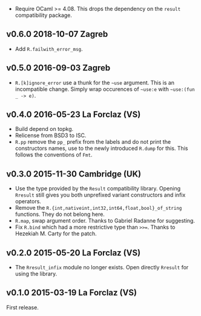 


* Require OCaml >= 4.08. This drops the dependency on the `result`
  compatibility package.

v0.6.0 2018-10-07 Zagreb
------------------------

* Add `R.failwith_error_msg`.

v0.5.0 2016-09-03 Zagreb
------------------------

* `R.[k]ignore_error` use a thunk for the `~use` argument.  This is an
   incompatible change. Simply wrap occurences of `~use:e` with
   `~use:(fun _ -> e)`.

v0.4.0 2016-05-23 La Forclaz (VS)
---------------------------------

* Build depend on topkg.
* Relicense from BSD3 to ISC.
* `R.pp` remove the `pp_` prefix from the labels and do not print the
   constructors names, use to the newly introduced `R.dump` for this.
   This follows the conventions of `Fmt`.

v0.3.0 2015-11-30 Cambridge (UK)
--------------------------------

* Use the type provided by the `Result` compatibility library. Opening
  `Rresult` still gives you both unprefixed variant constructors and infix
  operators.
* Remove the `R.{int,nativeint,int32,int64,float,bool}_of_string` functions.
  They do not belong here.
* `R.map`, swap argument order. Thanks to Gabriel Radanne for suggesting.
* Fix `R.bind` which had a more restrictive type than `>>=`. Thanks to
  Hezekiah M. Carty for the patch.


v0.2.0 2015-05-20 La Forclaz (VS)
---------------------------------

* The `Rresult_infix` module no longer exists. Open directly `Rresult`
  for using the library.


v0.1.0 2015-03-19 La Forclaz (VS)
---------------------------------

First release.

